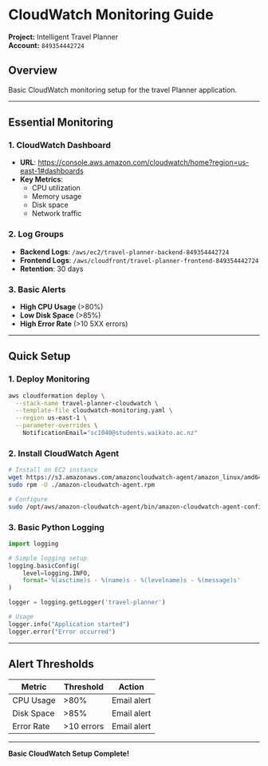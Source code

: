 # CloudWatch Monitoring Guide

**Project:** Intelligent Travel Planner  
**Account:** `849354442724`

## Overview

Basic CloudWatch monitoring setup for the travel Planner application.

---

## Essential Monitoring

### 1. **CloudWatch Dashboard**
- **URL**: https://console.aws.amazon.com/cloudwatch/home?region=us-east-1#dashboards
- **Key Metrics**:
  - CPU utilization
  - Memory usage
  - Disk space
  - Network traffic

### 2. **Log Groups**
- **Backend Logs**: `/aws/ec2/travel-planner-backend-849354442724`
- **Frontend Logs**: `/aws/cloudfront/travel-planner-frontend-849354442724`
- **Retention**: 30 days

### 3. **Basic Alerts**
- **High CPU Usage** (>80%)
- **Low Disk Space** (>85%)
- **High Error Rate** (>10 5XX errors)

---

## Quick Setup

### 1. **Deploy Monitoring**

```bash
aws cloudformation deploy \
  --stack-name travel-planner-cloudwatch \
  --template-file cloudwatch-monitoring.yaml \
  --region us-east-1 \
  --parameter-overrides \
    NotificationEmail="sc1040@students.waikato.ac.nz"
```

### 2. **Install CloudWatch Agent**

```bash
# Install on EC2 instance
wget https://s3.amazonaws.com/amazoncloudwatch-agent/amazon_linux/amd64/latest/amazon-cloudwatch-agent.rpm
sudo rpm -U ./amazon-cloudwatch-agent.rpm

# Configure
sudo /opt/aws/amazon-cloudwatch-agent/bin/amazon-cloudwatch-agent-config-wizard
```

### 3. **Basic Python Logging**

```python
import logging

# Simple logging setup
logging.basicConfig(
    level=logging.INFO,
    format='%(asctime)s - %(name)s - %(levelname)s - %(message)s'
)

logger = logging.getLogger('travel-planner')

# Usage
logger.info("Application started")
logger.error("Error occurred")
```

---

## Alert Thresholds

| Metric | Threshold | Action |
|--------|-----------|--------|
| CPU Usage | >80% | Email alert |
| Disk Space | >85% | Email alert |
| Error Rate | >10 errors | Email alert |

---

**Basic CloudWatch Setup Complete!** 
